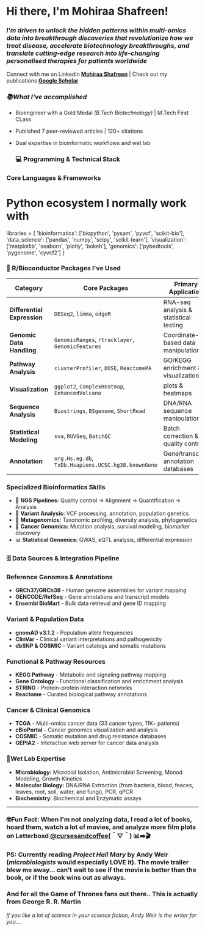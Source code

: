 # Hi there, I'm Mohiraa Shafreen! 
### *I'm driven to unlock the hidden patterns within multi-omics data into breakthrough discoveries that revolutionize how we treat disease, accelerate biotechnology breakthroughs, and translate cutting-edge research into life-changing personalised therapies for patients worldwide*
Connect with me on LinkedIn [**Mohiraa Shafreen**](https://www.linkedin.com/in/mohiraa-shafreen-95829921a) | Check out my publications [**Google Scholar**](https://scholar.google.com/citations?hl=en&user=0mf9Qd0AAAAJ)
  
### *📚What I've accomplished*
* Bioengineer with a Gold Medal _(B.Tech Biotechnology)_ | M.Tech First CLass
* Published 7 peer-reviewed articles | 120+ citations
* Dual expertise in bioinformatic workflows and wet lab

  ### 💻 Programming & Technical Stack
### **Core Languages & Frameworks**
# Python ecosystem I normally work with
libraries = {
    'bioinformatics': ['biopython', 'pysam', 'pyvcf', 'scikit-bio'],
    'data_science': ['pandas', 'numpy', 'scipy', 'scikit-learn'],
    'visualization': ['matplotlib', 'seaborn', 'plotly', 'bokeh'],
    'genomics': ['pybedtools', 'pygenome', 'cyvcf2']
}
### 🧬 R/Bioconductor Packages I've Used 

| Category | Core Packages | Primary Application |
|----------|---------------|-------------------|
| **Differential Expression** | `DESeq2`, `limma`, `edgeR` | RNA-seq analysis & statistical testing |
| **Genomic Data Handling** | `GenomicRanges`, `rtracklayer`, `GenomicFeatures` | Coordinate-based data manipulation |
| **Pathway Analysis** | `clusterProfiler`, `DOSE`, `ReactomePA` | GO/KEGG enrichment & visualization |
| **Visualization** | `ggplot2`, `ComplexHeatmap`, `EnhancedVolcano` | plots & heatmaps |
| **Sequence Analysis** | `Biostrings`, `BSgenome`, `ShortRead` | DNA/RNA sequence manipulation |
| **Statistical Modeling** | `sva`, `RUVSeq`, `BatchQC` | Batch correction & quality control |
| **Annotation** | `org.Hs.eg.db`, `TxDb.Hsapiens.UCSC.hg38.knownGene` | Gene/transcript annotation databases |

### **Specialized Bioinformatics Skills**
* 🧬 **NGS Pipelines:** Quality control → Alignment → Quantification → Analysis
* 🔬 **Variant Analysis:** VCF processing, annotation, population genetics
* 🦠 **Metagenomics:** Taxonomic profiling, diversity analysis, phylogenetics
* 🎯 **Cancer Genomics:** Mutation analysis, survival modeling, biomarker discovery
* 📊 **Statistical Genomics:** GWAS, eQTL analysis, differential expression

### **🗄️ Data Sources & Integration Pipeline**
### **Reference Genomes & Annotations**
* **GRCh37/GRCh38** - Human genome assemblies for variant mapping
* **GENCODE/RefSeq** - Gene annotations and transcript models
* **Ensembl BioMart** - Bulk data retrieval and gene ID mapping
### **Variant & Population Data**
* **gnomAD v3.1.2** - Population allele frequencies
* **ClinVar** - Clinical variant interpretations and pathogenicity
* **dbSNP & COSMIC** - Variant catalogs and somatic mutations
### **Functional & Pathway Resources**
* **KEGG Pathway** - Metabolic and signaling pathway mapping
* **Gene Ontology** - Functional classification and enrichment analysis
* **STRING** - Protein-protein interaction networks
* **Reactome** - Curated biological pathway annotations
### **Cancer & Clinical Genomics**
* **TCGA** - Multi-omics cancer data (33 cancer types, 11K+ patients)
* **cBioPortal** - Cancer genomics visualization and analysis
* **COSMIC** - Somatic mutation and drug resistance databases
* **GEPIA2** - Interactive web server for cancer data analysis

### **🔬Wet Lab Expertise**
* **Microbiology:** Microbial Isolation, Antimicrobial Screening, Monod Modeling, Growth Kinetics
* **Molecular Biology:** DNA/RNA Extraction (from bacteria, blood, feaces, leaves, root, soil, water, and fungi), PCR, qPCR
* **Biochemistry:** Biochemical and Enzymatic assays
----
### **🤓Fun Fact:** When I'm not analyzing data, I read a lot of books, hoard them, watch a lot of movies, and analyze more film plots on Letterboxd [**@cursesandcoffee**](https://letterboxd.com/cursesandcoffee/)(＾▽＾)  📊➡️🎬
### PS: Currently reading _**Project Hail Mary**_ by Andy Weir (_microbiologists_ would especially LOVE it). The movie trailer blew me away… can’t wait to see if the movie is better than the book, or if the book wins out as always.
### And for all the Game of Thrones fans out there.. This is actually from George R. R. Martin
_If you like a lot of science in your science fiction, Andy Weir is the writer for you...._
